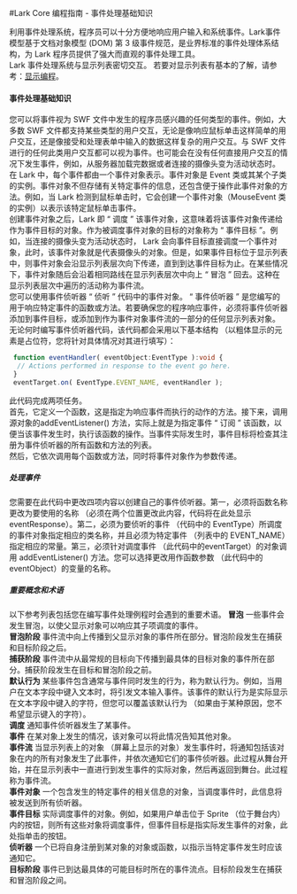 #Lark Core 编程指南 - 事件处理基础知识

利用事件处理系统，程序员可以十分方便地响应用户输入和系统事件。Lark事件模型基于文档对象模型 (DOM) 第 3 级事件规范，是业界标准的事件处理体系结构，为 Lark 程序员提供了强大而直观的事件处理工具。    
Lark 事件处理系统与显示列表密切交互。
若要对显示列表有基本的了解，请参考：[显示编程](5-0-display.md)。

#### 事件处理基础知识
您可以将事件视为 SWF 文件中发生的程序员感兴趣的任何类型的事件。例如，大多数 SWF 文件都支持某些类型的用户交互，无论是像响应鼠标单击这样简单的用户交互，还是像接受和处理表单中输入的数据这样复杂的用户交互。与 SWF 文件进行的任何此类用户交互都可以视为事件。也可能会在没有任何直接用户交互的情况下发生事件，例如，从服务器加载完数据或者连接的摄像头变为活动状态时。    
在 Lark 中，每个事件都由一个事件对象表示。事件对象是 Event 类或其某个子类的实例。事件对象不但存储有关特定事件的信息，还包含便于操作此事件对象的方法。例如，当 Lark 检测到鼠标单击时，它会创建一个事件对象（MouseEvent 类的实例）以表示该特定鼠标单击事件。    
创建事件对象之后，Lark 即 “ 调度 ” 该事件对象，这意味着将该事件对象传递给作为事件目标的对象。作为被调度事件对象的目标的对象称为 “ 事件目标 ”。例如，当连接的摄像头变为活动状态时， Lark 会向事件目标直接调度一个事件对象，此时，该事件对象就是代表摄像头的对象。但是，如果事件目标位于显示列表中，则事件对象会沿显示列表层次向下传递，直到到达事件目标为止。在某些情况下，事件对象随后会沿着相同路线在显示列表层次中向上 “ 冒泡 ” 回去。这种在显示列表层次中遍历的活动称为事件流。    
您可以使用事件侦听器 “ 侦听 ” 代码中的事件对象。 “ 事件侦听器 ” 是您编写的用于响应特定事件的函数或方法。若要确保您的程序响应事件，必须将事件侦听器添加到事件目标，或添加到作为事件对象事件流的一部分的任何显示列表对象。    
无论何时编写事件侦听器代码，该代码都会采用以下基本结构 （以粗体显示的元素是占位符，您将针对具体情况对其进行填写）：    
```  TypeScript
 function eventHandler( eventObject:EventType ):void { 
  // Actions performed in response to the event go here. 
 }
 eventTarget.on( EventType.EVENT_NAME, eventHandler ); 
 ```
此代码完成两项任务。    
首先，它定义一个函数，这是指定为响应事件而执行的动作的方法。接下来，调用源对象的addEventListener() 方法，实际上就是为指定事件 “ 订阅 ” 该函数，以便当该事件发生时，执行该函数的操作。当事件实际发生时，事件目标将检查其注册为事件侦听器的所有函数和方法的列表。    
然后，它依次调用每个函数或方法，同时将事件对象作为参数传递。
##### 处理事件
您需要在此代码中更改四项内容以创建自己的事件侦听器。第一，必须将函数名称更改为要使用的名称 （必须在两个位置更改此内容，代码将在此处显示 eventResponse）。第二，必须为要侦听的事件 （代码中的 EventType）所调度的事件对象指定相应的类名称，并且必须为特定事件 （列表中的 EVENT_NAME）指定相应的常量。第三，必须针对调度事件 （此代码中的eventTarget）的对象调用 addEventListener() 方法。您可以选择更改用作函数参数 （此代码中的 eventObject）的变量的名称。
##### 重要概念和术语
以下参考列表包括您在编写事件处理例程时会遇到的重要术语。
**冒泡** 一些事件会发生冒泡，以使父显示对象可以响应其子项调度的事件。    
**冒泡阶段** 事件流中向上传播到父显示对象的事件所在部分。冒泡阶段发生在捕获和目标阶段之后。    
**捕获阶段** 事件流中从最常规的目标向下传播到最具体的目标对象的事件所在部分。捕获阶段发生在目标和冒泡阶段之前。    
**默认行为** 某些事件包含通常与事件同时发生的行为，称为默认行为。例如，当用户在文本字段中键入文本时，将引发文本输入事件。该事件的默认行为是实际显示在文本字段中键入的字符，但您可以覆盖该默认行为 （如果由于某种原因，您不希望显示键入的字符）。    
**调度** 通知事件侦听器发生了某事件。    
**事件** 在某对象上发生的情况，该对象可以将此情况告知其他对象。    
**事件流** 当显示列表上的对象 （屏幕上显示的对象）发生事件时，将通知包括该对象在内的所有对象发生了此事件，并依次通知它们的事件侦听器。此过程从舞台开始，并在显示列表中一直进行到发生事件的实际对象，然后再返回到舞台。此过程称为事件流。    
**事件对象** 一个包含发生的特定事件的相关信息的对象，当调度事件时，此信息将被发送到所有侦听器。    
**事件目标** 实际调度事件的对象。例如，如果用户单击位于 Sprite （位于舞台内）内的按钮，则所有这些对象将调度事件，但事件目标是指实际发生事件的对象，此处指单击的按钮。    
**侦听器** 一个已将自身注册到某对象的对象或函数，以指示当特定事件发生时应该通知它。    
**目标阶段** 事件已到达最具体的可能目标时所在的事件流点。目标阶段发生在捕获和冒泡阶段之间。    
